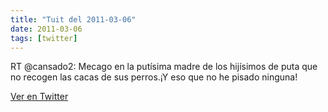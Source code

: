 ```yaml
---
title: "Tuit del 2011-03-06"
date: 2011-03-06
tags: [twitter]
---
```


RT @cansado2: Mecago en la putísima madre de los hijísimos de puta que no recogen las cacas de sus perros.¡Y eso que no he pisado ninguna!



[Ver en Twitter](https://twitter.com/i/web/status/44479554789715968)
